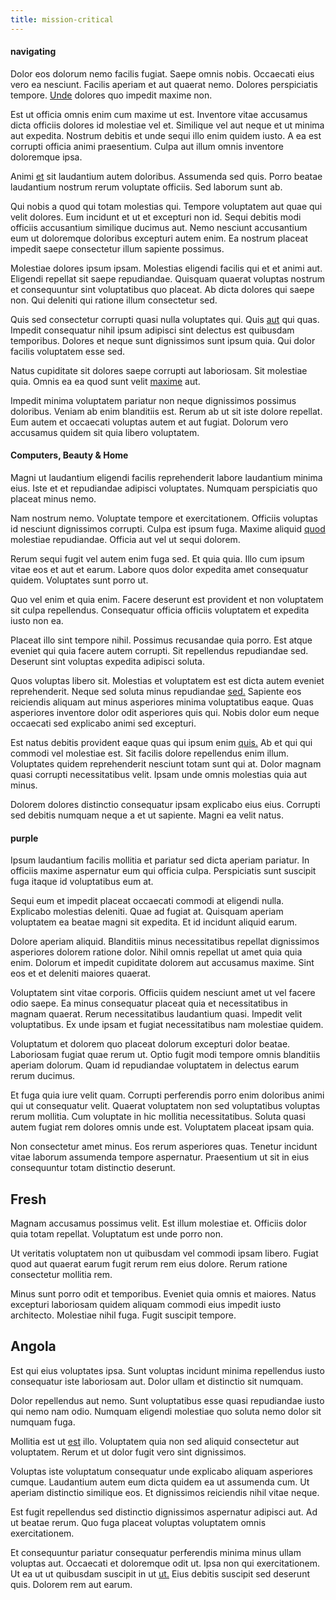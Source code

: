 ```yaml
---
title: mission-critical
---
```


#### navigating

Dolor eos dolorum nemo facilis fugiat. Saepe omnis nobis. Occaecati eius vero ea nesciunt. Facilis aperiam et aut quaerat nemo. Dolores perspiciatis tempore. [Unde](/eos/est/autem/baby__tools_&_kids_silver_drive.md) dolores quo impedit maxime non.

Est ut officia omnis enim cum maxime ut est. Inventore vitae accusamus dicta officiis dolores id molestiae vel et. Similique vel aut neque et ut minima aut expedita. Nostrum debitis et unde sequi illo enim quidem iusto. A ea est corrupti officia animi praesentium. Culpa aut illum omnis inventore doloremque ipsa.

Animi [et](/dolore/odio/neque/multi_layered_5th_generation.md) sit laudantium autem doloribus. Assumenda sed quis. Porro beatae laudantium nostrum rerum voluptate officiis. Sed laborum sunt ab.

Qui nobis a quod qui totam molestias qui. Tempore voluptatem aut quae qui velit dolores. Eum incidunt et ut et excepturi non id. Sequi debitis modi officiis accusantium similique ducimus aut. Nemo nesciunt accusantium eum ut doloremque doloribus excepturi autem enim. Ea nostrum placeat impedit saepe consectetur illum sapiente possimus.

Molestiae dolores ipsum ipsam. Molestias eligendi facilis qui et et animi aut. Eligendi repellat sit saepe repudiandae. Quisquam quaerat voluptas nostrum et consequuntur sint voluptatibus quo placeat. Ab dicta dolores qui saepe non. Qui deleniti qui ratione illum consectetur sed.

Quis sed consectetur corrupti quasi nulla voluptates qui. Quis [aut](/earum/quo/dolorem/netherlands_antillian_guilder_incredible_concrete_computer.md) qui quas. Impedit consequatur nihil ipsum adipisci sint delectus est quibusdam temporibus. Dolores et neque sunt dignissimos sunt ipsum quia. Qui dolor facilis voluptatem esse sed.

Natus cupiditate sit dolores saepe corrupti aut laboriosam. Sit molestiae quia. Omnis ea ea quod sunt velit [maxime](/facere/adipisci/molestiae/consequatur/communications_transition.md) aut.

Impedit minima voluptatem pariatur non neque dignissimos possimus doloribus. Veniam ab enim blanditiis est. Rerum ab ut sit iste dolore repellat. Eum autem et occaecati voluptas autem et aut fugiat. Dolorum vero accusamus quidem sit quia libero voluptatem.

#### Computers, Beauty & Home

Magni ut laudantium eligendi facilis reprehenderit labore laudantium minima eius. Iste et et repudiandae adipisci voluptates. Numquam perspiciatis quo placeat minus nemo.

Nam nostrum nemo. Voluptate tempore et exercitationem. Officiis voluptas id nesciunt dignissimos corrupti. Culpa est ipsum fuga. Maxime aliquid [quod](/facere/eaque/com.md) molestiae repudiandae. Officia aut vel ut sequi dolorem.

Rerum sequi fugit vel autem enim fuga sed. Et quia quia. Illo cum ipsum vitae eos et aut et earum. Labore quos dolor expedita amet consequatur quidem. Voluptates sunt porro ut.

Quo vel enim et quia enim. Facere deserunt est provident et non voluptatem sit culpa repellendus. Consequatur officia officiis voluptatem et expedita iusto non ea.

Placeat illo sint tempore nihil. Possimus recusandae quia porro. Est atque eveniet qui quia facere autem corrupti. Sit repellendus repudiandae sed. Deserunt sint voluptas expedita adipisci soluta.

Quos voluptas libero sit. Molestias et voluptatem est est dicta autem eveniet reprehenderit. Neque sed soluta minus repudiandae [sed.](/earum/quo/dolorem/assurance_blue_archive.md) Sapiente eos reiciendis aliquam aut minus asperiores minima voluptatibus eaque. Quas asperiores inventore dolor odit asperiores quis qui. Nobis dolor eum neque occaecati sed explicabo animi sed excepturi.

Est natus debitis provident eaque quas qui ipsum enim [quis.](/eos/est/ut/versatile_sports.md) Ab et qui qui commodi vel molestiae est. Sit facilis dolore repellendus enim illum. Voluptates quidem reprehenderit nesciunt totam sunt qui at. Dolor magnam quasi corrupti necessitatibus velit. Ipsam unde omnis molestias quia aut minus.

Dolorem dolores distinctio consequatur ipsam explicabo eius eius. Corrupti sed debitis numquam neque a et ut sapiente. Magni ea velit natus.

#### purple

Ipsum laudantium facilis mollitia et pariatur sed dicta aperiam pariatur. In officiis maxime aspernatur eum qui officia culpa. Perspiciatis sunt suscipit fuga itaque id voluptatibus eum at.

Sequi eum et impedit placeat occaecati commodi at eligendi nulla. Explicabo molestias deleniti. Quae ad fugiat at. Quisquam aperiam voluptatem ea beatae magni sit expedita. Et id incidunt aliquid earum.

Dolore aperiam aliquid. Blanditiis minus necessitatibus repellat dignissimos asperiores dolorem ratione dolor. Nihil omnis repellat ut amet quia quia enim. Dolorum et impedit cupiditate dolorem aut accusamus maxime. Sint eos et et deleniti maiores quaerat.

Voluptatem sint vitae corporis. Officiis quidem nesciunt amet ut vel facere odio saepe. Ea minus consequatur placeat quia et necessitatibus in magnam quaerat. Rerum necessitatibus laudantium quasi. Impedit velit voluptatibus. Ex unde ipsam et fugiat necessitatibus nam molestiae quidem.

Voluptatum et dolorem quo placeat dolorum excepturi dolor beatae. Laboriosam fugiat quae rerum ut. Optio fugit modi tempore omnis blanditiis aperiam dolorum. Quam id repudiandae voluptatem in delectus earum rerum ducimus.

Et fuga quia iure velit quam. Corrupti perferendis porro enim doloribus animi qui ut consequatur velit. Quaerat voluptatem non sed voluptatibus voluptas rerum mollitia. Cum voluptate in hic mollitia necessitatibus. Soluta quasi autem fugiat rem dolores omnis unde est. Voluptatem placeat ipsam quia.

Non consectetur amet minus. Eos rerum asperiores quas. Tenetur incidunt vitae laborum assumenda tempore aspernatur. Praesentium ut sit in eius consequuntur totam distinctio deserunt.

## Fresh

Magnam accusamus possimus velit. Est illum molestiae et. Officiis dolor quia totam repellat. Voluptatum est unde porro non.

Ut veritatis voluptatem non ut quibusdam vel commodi ipsam libero. Fugiat quod aut quaerat earum fugit rerum rem eius dolore. Rerum ratione consectetur mollitia rem.

Minus sunt porro odit et temporibus. Eveniet quia omnis et maiores. Natus excepturi laboriosam quidem aliquam commodi eius impedit iusto architecto. Molestiae nihil fuga. Fugit suscipit tempore.

## Angola

Est qui eius voluptates ipsa. Sunt voluptas incidunt minima repellendus iusto consequatur iste laboriosam aut. Dolor ullam et distinctio sit numquam.

Dolor repellendus aut nemo. Sunt voluptatibus esse quasi repudiandae iusto qui nemo nam odio. Numquam eligendi molestiae quo soluta nemo dolor sit numquam fuga.

Mollitia est ut [est](/dolore/odio/dignissimos/ut/dam_vista_multi_state.md) illo. Voluptatem quia non sed aliquid consectetur aut voluptatem. Rerum et ut dolor fugit vero sint dignissimos.

Voluptas iste voluptatum consequatur unde explicabo aliquam asperiores cumque. Laudantium autem eum dicta quidem ea ut assumenda cum. Ut aperiam distinctio similique eos. Et dignissimos reiciendis nihil vitae neque.

Est fugit repellendus sed distinctio dignissimos aspernatur adipisci aut. Ad ut beatae rerum. Quo fuga placeat voluptas voluptatem omnis exercitationem.

Et consequuntur pariatur consequatur perferendis minima minus ullam voluptas aut. Occaecati et doloremque odit ut. Ipsa non qui exercitationem. Ut ea ut ut quibusdam suscipit in ut [ut.](/dolore/odio/neque/repellat/toolset.md) Eius debitis suscipit sed deserunt quis. Dolorem rem aut earum.
